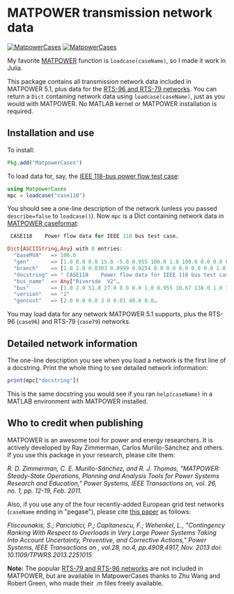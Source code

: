 # MATPOWER transmission network data

[![MatpowerCases](http://pkg.julialang.org/badges/MatpowerCases_0.3.svg)](http://pkg.julialang.org/?pkg=MatpowerCases&ver=release)
[![MatpowerCases](http://pkg.julialang.org/badges/MatpowerCases_0.4.svg)](http://pkg.julialang.org/?pkg=MatpowerCases&ver=nightly)

My favorite [MATPOWER][1] function is `loadcase(caseName)`, so I made it work in Julia.

This package contains all transmission network data included in MATPOWER 5.1, plus data for the [RTS-96 and RTS-79 networks][4]. You can return a `Dict` containing network data using `loadcase(caseName)`, just as you would with MATPOWER. No MATLAB kernel or MATPOWER installation is required.

## Installation and use

To install:

```julia
Pkg.add("MatpowerCases")
```
To load data for, say, the [IEEE 118-bus power flow test case][7]:

```julia
using MatpowerCases
mpc = loadcase("case118")
```
You should see a one-line description of the network (unless you passed `describe=false` to `loadcase()`). Now `mpc` is a Dict containing network data in [MATPOWER caseformat][2]:

```julia
 CASE118    Power flow data for IEEE 118 bus test case.

Dict{ASCIIString,Any} with 8 entries:
  "baseMVA"   => 100.0
  "gen"       => [1.0 0.0 0.0 15.0 -5.0 0.955 100.0 1.0 100.0 0.0 0.0 0.0 0.0 0…
  "branch"    => [1.0 2.0 0.0303 0.0999 0.0254 0.0 0.0 0.0 0.0 0.0 1.0 -360.0 3…
  "docstring" => " CASE118    Power flow data for IEEE 118 bus test case.    …
  "bus_name"  => Any["Riversde  V2"…
  "bus"       => [1.0 2.0 51.0 27.0 0.0 0.0 1.0 0.955 10.67 138.0 1.0 1.06 0.94…
  "version"   => "2"
  "gencost"   => [2.0 0.0 0.0 3.0 0.01 40.0 0.0…
```

 You may load data for any network MATPOWER 5.1 supports, plus the RTS-96 (`case96`) and RTS-79 (`case79`) networks.

## Detailed network information

The one-line description you see when you load a network is the first line of a docstring. Print the whole thing to see detailed network information:

```julia
print(mpc["docstring"])
```

This is the same docstring you would see if you ran `help(caseName)` in a MATLAB environment with MATPOWER installed.

## Who to credit when publishing

MATPOWER is an awesome tool for power and energy researchers. It is actively developed by Ray Zimmerman, Carlos Murillo-Sánchez and others. If you use this package in your research, please cite them:

*R. D. Zimmerman, C. E. Murillo-Sánchez, and R. J. Thomas, "MATPOWER: Steady-State Operations, Planning and Analysis Tools for Power Systems Research and Education," Power Systems, IEEE Transactions on, vol. 26, no. 1, pp. 12-19, Feb. 2011.*

Also, if you use any of the four recently-added European grid test networks (`caseName` ending in "pegase"), please cite [this paper][9] as follows:

*Fliscounakis, S.; Panciatici, P.; Capitanescu, F.; Wehenkel, L., "Contingency Ranking With Respect to Overloads in Very Large Power Systems Taking Into Account Uncertainty, Preventive, and Corrective Actions," Power Systems, IEEE Transactions on , vol.28, no.4, pp.4909,4917, Nov. 2013
doi: 10.1109/TPWRS.2013.2251015*

**Note:** The popular [RTS-79 and RTS-96 networks][4] are not included in MATPOWER, but are available in MatpowerCases thanks to Zhu Wang and Robert Green, who made their .m files freely available.


[1]: http://www.pserc.cornell.edu//matpower/
[2]: http://www.maths.ed.ac.uk/optenergy/LocalOpt/caseformat.txt
[4]: https://www.ee.washington.edu/research/pstca/rts/pg_tcarts.htm
[5]: http://www.parallelcoding.com/wp-content/uploads/Research/MCSPruning
[6]: https://www.mail-archive.com/matpower-l@cornell.edu/msg01308.html
[7]: https://www.ee.washington.edu/research/pstca/pf118/pg_tca118bus.htm
[8]: http://www.pserc.cornell.edu//matpower/docs/ref/
[9]: http://ieeexplore.ieee.org/stamp/stamp.jsp?tp=&arnumber=6488772&isnumber=6627990
